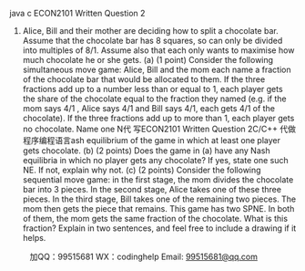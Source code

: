java c
ECON2101
Written Question 2
1. Alice, Bill and their mother are deciding how to split a chocolate bar. Assume that the chocolate bar has 8 squares, so can only be divided into multiples of 8/1. Assume also that each only wants to maximise how much chocolate he or she gets.
(a) (1 point) Consider the following simultaneous move game: Alice, Bill and the mom each name a fraction of the chocolate bar that would be allocated to them. If the three fractions add up to a number less than or equal to 1, each player gets the share of the chocolate equal to the fraction they named (e.g. if the mom says 4/1 , Alice says 4/1 and Bill says 4/1, each gets 4/1 of the chocolate). If the three fractions add up to more than 1, each player gets no chocolate. Name one N代 写ECON2101 Written Question 2C/C++
代做程序编程语言ash equilibrium of the game in which at least one player gets chocolate.
(b) (2 points) Does the game in (a) have any Nash equilibria in which no player gets any chocolate? If yes, state one such NE. If not, explain why not.
(c) (2 points) Consider the following sequential move game: in the first stage, the mom divides the chocolate bar into 3 pieces. In the second stage, Alice takes one of these three pieces. In the third stage, Bill takes one of the remaining two pieces. The mom then gets the piece that remains. This game has two SPNE. In both of them, the mom gets the same fraction of the chocolate. What is this fraction? Explain in two sentences, and feel free to include a drawing if it helps.





         
加QQ：99515681  WX：codinghelp  Email: 99515681@qq.com
